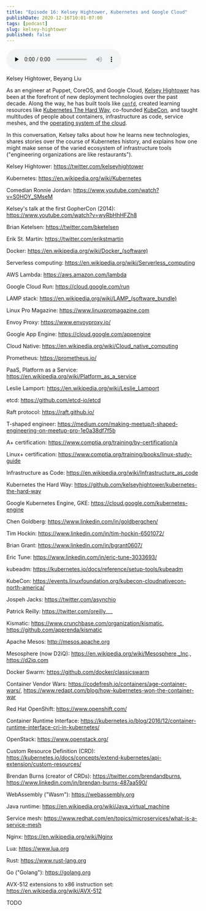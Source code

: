 ```yaml
---
title: "Episode 16: Kelsey Hightower, Kubernetes and Google Cloud"
publishDate: 2020-12-16T10:01-07:00
tags: [podcast]
slug: kelsey-hightower
published: false
---
```


<!-- START AUDIO -->
<audio className="object-center" src="https://www.buzzsprout.com/1097978/6755608-kelsey-hightower.mp3" controls={true} preload="none"></audio>
<!-- END AUDIO -->

<!-- START GUESTS -->
<span>Kelsey Hightower, Beyang Liu</span>
<!-- END GUESTS -->

<!-- START SUMMARY -->
As an engineer at Puppet, CoreOS, and Google Cloud, [Kelsey Hightower](https://twitter.com/kelseyhightower) has been at
the forefront of new deployment technologies over the past decade. Along the way, he has built tools like
[`confd`](https://github.com/kelseyhightower/confd), created learning resources like [Kubernetes The Hard
Way](https://github.com/kelseyhightower/kubernetes-the-hard-way), co-founded
[KubeCon](https://events.linuxfoundation.org/kubecon-cloudnativecon-north-america/), and taught multitudes of people
about containers, infrastructure as code, service meshes, and the [operating system of the
cloud](https://www.hashicorp.com/resources/hashinetes-combining-kubernetes-hashicorp-kelsey-hightower).

In this conversation, Kelsey talks about how he learns new technologies, shares stories over the course of Kubernetes
history, and explains how one might make sense of the varied ecosystem of infrastructure tools ("engineering
organizations are like restaurants").
<!-- END SUMMARY -->

<!-- START SHOWNOTES -->
Kelsey Hightower: https://twitter.com/kelseyhightower

Kubernetes: https://en.wikipedia.org/wiki/Kubernetes

Comedian Ronnie Jordan: https://www.youtube.com/watch?v=S0HOY_SMseM

Kelsey's talk at the first GopherCon (2014): https://www.youtube.com/watch?v=wyRbHhHFZh8

Brian Ketelsen: https://twitter.com/bketelsen

Erik St. Martin: https://twitter.com/erikstmartin

Docker: https://en.wikipedia.org/wiki/Docker_(software)

Serverless computing: https://en.wikipedia.org/wiki/Serverless_computing

AWS Lambda: https://aws.amazon.com/lambda

Google Cloud Run: https://cloud.google.com/run

LAMP stack: https://en.wikipedia.org/wiki/LAMP_(software_bundle)

Linux Pro Magazine: https://www.linuxpromagazine.com

Envoy Proxy: https://www.envoyproxy.io/

Google App Engine: https://cloud.google.com/appengine

Cloud Native: https://en.wikipedia.org/wiki/Cloud_native_computing

Prometheus: https://prometheus.io/

PaaS, Platform as a Service: https://en.wikipedia.org/wiki/Platform_as_a_service

Leslie Lamport: https://en.wikipedia.org/wiki/Leslie_Lamport

etcd: https://github.com/etcd-io/etcd

Raft protocol: https://raft.github.io/

T-shaped engineer: https://medium.com/making-meetup/t-shaped-engineering-on-meetup-pro-1e0a38df7f5b

A+ certification: https://www.comptia.org/training/by-certification/a

Linux+ certification: https://www.comptia.org/training/books/linux-study-guide

Infrastructure as Code: https://en.wikipedia.org/wiki/Infrastructure_as_code

Kubernetes the Hard Way: https://github.com/kelseyhightower/kubernetes-the-hard-way

Google Kubernetes Engine, GKE: https://cloud.google.com/kubernetes-engine

Chen Goldberg: https://www.linkedin.com/in/goldbergchen/

Tim Hockin: https://www.linkedin.com/in/tim-hockin-6501072/

Brian Grant: https://www.linkedin.com/in/bgrant0607/

Eric Tune: https://www.linkedin.com/in/eric-tune-3033693/

kubeadm: https://kubernetes.io/docs/reference/setup-tools/kubeadm

KubeCon: https://events.linuxfoundation.org/kubecon-cloudnativecon-north-america/

Jospeh Jacks: https://twitter.com/asynchio

Patrick Reilly: https://twitter.com/oreilly___

Kismatic: https://www.crunchbase.com/organization/kismatic, https://github.com/apprenda/kismatic

Apache Mesos: http://mesos.apache.org

Mesosphere (now D2iQ): https://en.wikipedia.org/wiki/Mesosphere,_Inc., https://d2iq.com

Docker Swarm: https://github.com/docker/classicswarm

Container Vendor Wars: https://codefresh.io/containers/age-container-wars/, https://www.redapt.com/blog/how-kubernetes-won-the-container-war

Red Hat OpenShift: https://www.openshift.com/

Container Runtime Interface: https://kubernetes.io/blog/2016/12/container-runtime-interface-cri-in-kubernetes/

OpenStack: https://www.openstack.org/

Custom Resource Definition (CRD): https://kubernetes.io/docs/concepts/extend-kubernetes/api-extension/custom-resources/

Brendan Burns (creator of CRDs): https://twitter.com/brendandburns, https://www.linkedin.com/in/brendan-burns-487aa590/

WebAssembly ("Wasm"): https://webassembly.org

Java runtime: https://en.wikipedia.org/wiki/Java_virtual_machine

Service mesh: https://www.redhat.com/en/topics/microservices/what-is-a-service-mesh

Nginx: https://en.wikipedia.org/wiki/Nginx

Lua: https://www.lua.org

Rust: https://www.rust-lang.org

Go ("Golang"): https://golang.org

AVX-512 extensions to x86 instruction set: https://en.wikipedia.org/wiki/AVX-512
<!-- END SHOWNOTES -->

<!-- START TRANSCRIPT -->
TODO
<!-- END TRANSCRIPT -->
